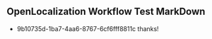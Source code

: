 ## OpenLocalization Workflow Test MarkDown
* 9b10735d-1ba7-4aa6-8767-6cf6fff8811c thanks!

<!--HONumber=Aug16_HO3-->


